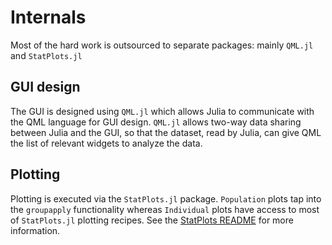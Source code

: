 # Internals

Most of the hard work is outsourced to separate packages: mainly `QML.jl` and `StatPlots.jl`

## GUI design

The GUI is designed using `QML.jl` which allows Julia to communicate with the QML language for GUI design. `QML.jl` allows two-way data sharing between Julia and the GUI, so that the dataset, read by Julia, can give QML the list of relevant widgets to analyze the data.

## Plotting

Plotting is executed via the `StatPlots.jl` package. `Population` plots tap into the `groupapply` functionality whereas `Individual` plots have access to most of `StatPlots.jl` plotting recipes. See the [StatPlots README](https://github.com/JuliaPlots/StatPlots.jl/blob/master/README.md) for more information.
